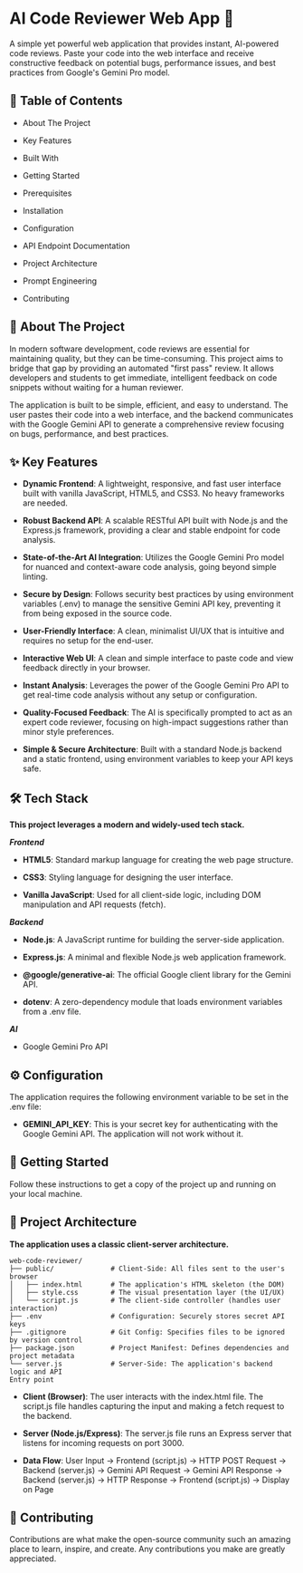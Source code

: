 # AI Code Reviewer Web App 🤖
A simple yet powerful web application that provides instant, AI-powered code reviews. Paste your code into the web interface and receive constructive feedback on potential bugs, performance issues, and best practices from Google's Gemini Pro model.

## 📖 Table of Contents
- About The Project

- Key Features

- Built With

- Getting Started

- Prerequisites

- Installation

- Configuration

- API Endpoint Documentation

- Project Architecture

- Prompt Engineering

- Contributing

## 📖 About The Project
In modern software development, code reviews are essential for maintaining quality, but they can be time-consuming. This project aims to bridge that gap by providing an automated "first pass" review. It allows developers and students to get immediate, intelligent feedback on code snippets without waiting for a human reviewer.

The application is built to be simple, efficient, and easy to understand. The user pastes their code into a web interface, and the backend communicates with the Google Gemini API to generate a comprehensive review focusing on bugs, performance, and best practices.


## ✨ Key Features
- **Dynamic Frontend**: A lightweight, responsive, and fast user interface built with vanilla JavaScript, HTML5, and CSS3. No heavy frameworks are needed.

- **Robust Backend API**: A scalable RESTful API built with Node.js and the Express.js framework, providing a clear and stable endpoint for code analysis.

- **State-of-the-Art AI Integration**: Utilizes the Google Gemini Pro model for nuanced and context-aware code analysis, going beyond simple linting.

- **Secure by Design**: Follows security best practices by using environment variables (.env) to manage the sensitive Gemini API key, preventing it from being exposed in the source code.

- **User-Friendly Interface**: A clean, minimalist UI/UX that is intuitive and requires no setup for the end-user.

- **Interactive Web UI**: A clean and simple interface to paste code and view feedback directly in your browser.

- **Instant Analysis**: Leverages the power of the Google Gemini Pro API to get real-time code analysis without any setup or configuration.

- **Quality-Focused Feedback**: The AI is specifically prompted to act as an expert code reviewer, focusing on high-impact suggestions rather than minor style preferences.

- **Simple & Secure Architecture**: Built with a standard Node.js backend and a static frontend, using environment variables to keep your API keys safe.

## 🛠️ Tech Stack
**This project leverages a modern and widely-used tech stack.**

***Frontend***
- **HTML5**: Standard markup language for creating the web page structure.

- **CSS3**: Styling language for designing the user interface.

- **Vanilla JavaScript**: Used for all client-side logic, including DOM manipulation and API requests (fetch).

***Backend***
- **Node.js**: A JavaScript runtime for building the server-side application.

- **Express.js**: A minimal and flexible Node.js web application framework.

- **@google/generative-ai**: The official Google client library for the Gemini API.

- **dotenv**: A zero-dependency module that loads environment variables from a .env file.

***AI***
- Google Gemini Pro API


## ⚙️ Configuration
The application requires the following environment variable to be set in the .env file:

- **GEMINI_API_KEY**: This is your secret key for authenticating with the Google Gemini API. The application will not work without it.


## 🚀 Getting Started
Follow these instructions to get a copy of the project up and running on your local machine.


## 📂 Project Architecture
**The application uses a classic client-server architecture.**
```
web-code-reviewer/
├── public/              # Client-Side: All files sent to the user's browser
│   ├── index.html       # The application's HTML skeleton (the DOM)
│   ├── style.css        # The visual presentation layer (the UI/UX)
│   └── script.js        # The client-side controller (handles user interaction)
├── .env                 # Configuration: Securely stores secret API keys
├── .gitignore           # Git Config: Specifies files to be ignored by version control
├── package.json         # Project Manifest: Defines dependencies and project metadata
└── server.js            # Server-Side: The application's backend logic and API
Entry point
```

- **Client (Browser)**: The user interacts with the index.html file. The script.js file handles capturing the input and making a fetch request to the backend.

- **Server (Node.js/Express)**: The server.js file runs an Express server that listens for incoming requests on port 3000.

- **Data Flow**:
User Input -> Frontend (script.js) -> HTTP POST Request -> Backend (server.js) -> Gemini API Request -> Gemini API Response -> Backend (server.js) -> HTTP Response -> Frontend (script.js) -> Display on Page


## 🤝 Contributing
Contributions are what make the open-source community such an amazing place to learn, inspire, and create. Any contributions you make are greatly appreciated.
